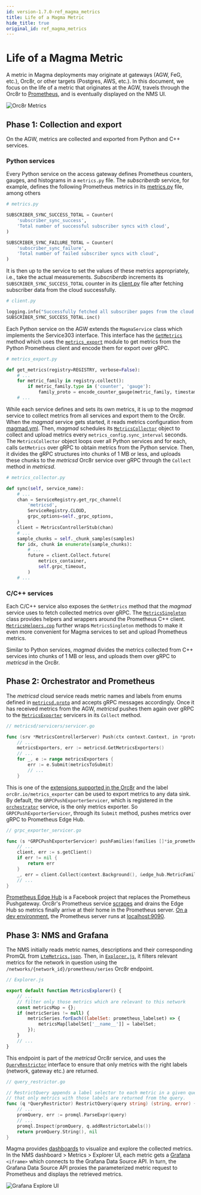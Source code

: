 ```yaml
---
id: version-1.7.0-ref_magma_metrics
title: Life of a Magma Metric
hide_title: true
original_id: ref_magma_metrics
---
```


# Life of a Magma Metric

A metric in Magma deployments may originate at gateways (AGW, FeG, etc.), Orc8r, or other targets (Postgres, AWS, etc.). In this document, we focus on the life of a metric that originates at the AGW, travels through the Orc8r to [Prometheus](https://prometheus.io/), and is eventually displayed on the NMS UI.

![Orc8r Metrics](assets/orc8r/orc8r_metrics.png)

## Phase 1: Collection and export

On the AGW, metrics are collected and exported from Python and C++ services.

### Python services

Every Python service on the access gateway defines Prometheus counters, gauges, and histograms in a `metrics.py` file. The _subscriberdb_ service, for example, defines the following Prometheus metrics in its [metrics.py](https://sourcegraph.com/github.com/magma/magma@v1.6.0/-/blob/lte/gateway/python/magma/subscriberdb/metrics.py) file, among others

```python
# metrics.py

SUBSCRIBER_SYNC_SUCCESS_TOTAL = Counter(
    'subscriber_sync_success',
    'Total number of successful subscriber syncs with cloud',
)

SUBSCRIBER_SYNC_FAILURE_TOTAL = Counter(
    'subscriber_sync_failure',
    'Total number of failed subscriber syncs with cloud',
)

```

It is then up to the service to set the values of these metrics appropriately, i.e., take the actual measurements. _Subscriberdb_ increments its `SUBSCRIBER_SYNC_SUCCESS_TOTAL` counter in its [client.py](https://sourcegraph.com/github.com/magma/magma@v1.6.0/-/blob/lte/gateway/python/magma/subscriberdb/client.py) file after fetching subscriber data from the cloud successfully.

```python
# client.py

logging.info("Successfully fetched all subscriber pages from the cloud!", )
SUBSCRIBER_SYNC_SUCCESS_TOTAL.inc()
```

Each Python service on the AGW extends the `MagmaService` class which implements the Service303 interface. This interface has the [`GetMetrics`](https://sourcegraph.com/github.com/magma/magma@v1.6.0/-/blob/orc8r/gateway/python/magma/common/service.py?L403:9) method which uses the [`metrics_export`](https://sourcegraph.com/github.com/magma/magma@v1.6.0/-/blob/orc8r/gateway/python/magma/common/metrics_export.py?L22:5) module to get metrics from the Python Prometheus client and encode them for export over gRPC.

```python
# metrics_export.py

def get_metrics(registry=REGISTRY, verbose=False):
    # ...
    for metric_family in registry.collect():
        if metric_family.type in ('counter', 'gauge'):
            family_proto = encode_counter_gauge(metric_family, timestamp_ms)
    # ...
```

While each service defines and sets its own metrics, it is up to the _magmad_ service to collect metrics from all services and export them to the Orc8r. When the _magmad_ service gets started, it reads metrics configuration from [magmad.yml](https://sourcegraph.com/github.com/magma/magma@v1.6.0/-/blob/feg/gateway/configs/magmad.yml). Then, _magmad_ schedules its [`MetricsCollector`](https://sourcegraph.com/github.com/magma/magma@v1.6.0/-/blob/orc8r/gateway/python/magma/magmad/metrics_collector.py) object to collect and upload metrics every `metrics_config.sync_interval` seconds. The `MetricsCollector` object loops over all Python services and for each, calls `GetMetrics` over gRPC to obtain metrics from the Python service. Then, it divides the gRPC structures into chunks of 1 MB or less, and uploads these chunks to the _metricsd_ Orc8r service over gRPC through the `Collect` method in _metricsd_.

```python
# metrics_collector.py

def sync(self, service_name):
    # ...
    chan = ServiceRegistry.get_rpc_channel(
        'metricsd',
        ServiceRegistry.CLOUD,
        grpc_options=self._grpc_options,
    )
    client = MetricsControllerStub(chan)
    # ...
    sample_chunks = self._chunk_samples(samples)
    for idx, chunk in enumerate(sample_chunks):
        # ...
        future = client.Collect.future(
            metrics_container,
            self.grpc_timeout,
        )
    # ...
```

### C/C++ services

Each C/C++ service also exposes the `GetMetrics` method that the _magmad_ service uses to fetch collected metrics over gRPC. The [`MetricsSingleton`](https://sourcegraph.com/github.com/magma/magma@v1.6.0/-/blob/orc8r/gateway/c/common/service303/MetricsSingleton.cpp) class provides helpers and wrappers around the Prometheus C++ client. [`MetricsHelpers.cpp`](https://sourcegraph.com/github.com/magma/magma@v1.6.0/-/blob/orc8r/gateway/c/common/service303/MetricsHelpers.cpp) further wraps `MetricsSingleton` methods to make it even more convenient for Magma services to set and upload Prometheus metrics.

Similar to Python services, _magmad_ divides the metrics collected from C++ services into chunks of 1 MB or less, and uploads them over gRPC to _metricsd_ in the Orc8r.

## Phase 2: Orchestrator and Prometheus

The _metricsd_ cloud service reads metric names and labels from enums defined in [`metricsd.proto`](https://sourcegraph.com/github.com/magma/magma@v1.6.0/-/blob/orc8r/protos/metricsd.proto) and accepts gRPC messages accordingly. Once it has received metrics from the AGW, _metricsd_ pushes them again over gRPC to the [`MetricsExporter`](https://sourcegraph.com/github.com/magma/magma@v1.6.0/-/blob/orc8r/cloud/go/services/metricsd/protos/exporter.proto) servicers in its `Collect` method.

```go
// metricsd/servicers/servicer.go

func (srv *MetricsControllerServer) Push(ctx context.Context, in *protos.PushedMetricsContainer) (*protos.Void, error) {
    // ...
    metricsExporters, err := metricsd.GetMetricsExporters()
    // ...
    for _, e := range metricsExporters {
        err := e.Submit(metricsToSubmit)
        // ...
    }
```

This is one of the [extensions supported in the Orc8r](orc8r/architecture_modularity) and the label `orc8r.io/metrics_exporter` can be used to export metrics to any data sink. By default, the `GRPCPushExporterServicer`, which is registered in the [`orchestrator`](https://sourcegraph.com/github.com/magma/magma@v1.6.0/-/blob/orc8r/cloud/go/services/orchestrator/orchestrator/main.go?L66) service, is the only metrics exporter. So `GRPCPushExporterServicer`, through its `Submit` method, pushes metrics over gRPC to Prometheus Edge Hub.

```go
// grpc_exporter_servicer.go

func (s *GRPCPushExporterServicer) pushFamilies(families []*io_prometheus_client.MetricFamily) error {
    // ...
    client, err := s.getClient()
    if err != nil {
        return err
    }
    _, err = client.Collect(context.Background(), &edge_hub.MetricFamilies{Families: families})
    // ...
}
```

[Prometheus Edge Hub](https://github.com/facebookincubator/prometheus-edge-hub) is a Facebook project that replaces the Prometheus Pushgateway. Orc8r's Prometheus service [scrapes](https://sourcegraph.com/github.com/magma/magma@v1.6.0/-/blob/orc8r/cloud/helm/orc8r/charts/metrics/templates/prometheus.deployment.yaml#L160-L168) and drains the Edge Hub so metrics finally arrive at their home in the Prometheus server. [On a dev environment](https://sourcegraph.com/github.com/magma/magma@v1.6.0/-/blob/orc8r/cloud/docker/docker-compose.metrics.yml?L14-24), the Prometheus server runs at [localhost:9090](http://localhost:9090).

## Phase 3: NMS and Grafana

The NMS initially reads metric names, descriptions and their corresponding PromQL from [`LteMetrics.json`](https://sourcegraph.com/github.com/magma/magma@v1.6.0/-/blob/nms/packages/magmalte/data/LteMetrics.json). Then, in [`Explorer.js`](https://sourcegraph.com/github.com/magma/magma@v1.6.0/-/blob/nms/packages/magmalte/app/views/metrics/Explorer.js), it filters relevant metrics for the network in question using the `/networks/{network_id}/prometheus/series` Orc8r endpoint.

```javascript
// Explorer.js

export default function MetricsExplorer() {
    // ...
    // filter only those metrics which are relevant to this network
    const metricsMap = {};
    if (metricSeries != null) {
        metricSeries.forEach((labelSet: prometheus_labelset) => {
            metricsMap[labelSet['__name__']] = labelSet;
        });
    }
    // ...
}
```

This endpoint is part of the _metricsd_ Orc8r service, and uses the [`QueryRestrictor`](https://sourcegraph.com/github.com/magma/magma@v1.6.0/-/blob/orc8r/cloud/go/services/metricsd/prometheus/restrictor/query_restrictor.go) interface to ensure that only metrics with the right labels (network, gateway etc.) are returned.

```go
// query_restrictor.go

// RestrictQuery appends a label selector to each metric in a given query so
// that only metrics with those labels are returned from the query.
func (q *QueryRestrictor) RestrictQuery(query string) (string, error) {
    // ...
    promQuery, err := promql.ParseExpr(query)
    // ...
    promql.Inspect(promQuery, q.addRestrictorLabels())
    return promQuery.String(), nil
}
```

Magma provides [dashboards](https://sourcegraph.com/github.com/magma/magma@v1.6.0/-/blob/nms/packages/magmalte/grafana) to visualize and explore the collected metrics. In the NMS dashboard > Metrics > Explorer UI, each metric gets a [Grafana](https://grafana.com) `<iframe>` which connects to the Grafana Data Source API. In turn, the Grafana Data Source API proxies the parameterized metric request to Prometheus and displays the retrieved metrics.

![Grafana Explore UI](assets/nms/grafana_query.png)
